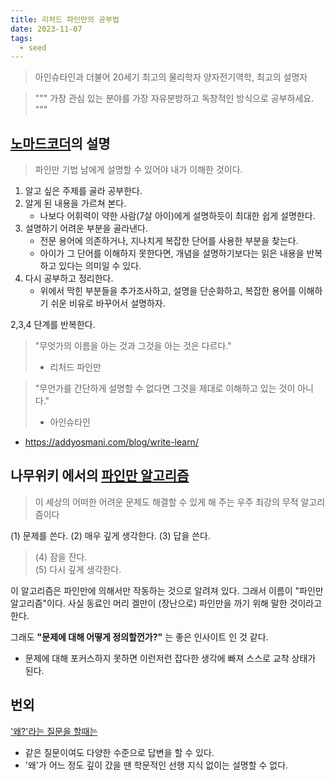```yaml
---
title: 리처드 파인만의 공부법
date: 2023-11-07
tags:
  - seed
---
```

> 아인슈타인과 더불어 20세기 최고의 물리학자
> 양자전기역학, 최고의 설명자

> """
> 가장 관심 있는 분야를 
> 가장 자유분방하고
> 독창적인 방식으로 공부하세요.
> """

## [노마드코더](https://www.youtube.com/watch?v=qrpyswoATQ8)의 설명

> 파인만 기법
> 남에게 설명할 수 있어야 내가 이해한 것이다.

1. 알고 싶은 주제를 골라 공부한다.
2. 알게 된 내용을 가르쳐 본다.
   - 나보다 어휘력이 약한 사람(7살 아이)에게 설명하듯이 최대한 쉽게 설명한다.
3. 설명하기 어려운 부분을 골라낸다.
	- 전문 용어에 의존하거나, 지나치게 복잡한 단어를 사용한 부분을 찾는다.
	- 아이가 그 단어를 이해하지 못한다면, 개념을 설명하기보다는 읽은 내용을 반복하고 있다는 의미일 수 있다.
4. 다시 공부하고 정리한다. 
   - 위에서 막힌 부분들을 추가조사하고, 설명을 단순화하고, 복잡한 용어를 이해하기 쉬운 비유로 바꾸어서 설명하자.

2,3,4 단계를 반복한다.

> "무엇가의 이름을 아는 것과 그것을 아는 것은 다르다."
> - 리처드 파인만

> "무언가를 간단하게 설명할 수 없다면 그것을 제대로 이해하고 있는 것이 아니다."
> - 아인슈타인


- https://addyosmani.com/blog/write-learn/


## 나무위키 에서의 [파인만 알고리즘](https://namu.wiki/w/%ED%8C%8C%EC%9D%B8%EB%A7%8C%20%EC%95%8C%EA%B3%A0%EB%A6%AC%EC%A6%98)

> 이 세상의 어떠한 어려운 문제도 해결할 수 있게 해 주는 우주 최강의 무적 알고리즘이다

(1) 문제를 쓴다.
(2) 매우 깊게 생각한다.
(3) 답을 쓴다.
> (4) 잠을 잔다.  
> (5) 다시 깊게 생각한다.  

이 알고리즘은 파인만에 의해서만 작동하는 것으로 알려져 있다. 
그래서 이름이 "파인만 알고리즘"이다.
사실 동료인 머리 겔만이 (장난으로) 파인만을 까기 위해 말한 것이라고 한다.

그래도 **"문제에 대해 어떻게 정의할껀가?"** 는 좋은 인사이트 인 것 같다.
- 문제에 대해 포커스하지 못하면 이런저런 잡다한 생각에 빠져 스스로 교착 상태가 된다.



## 번외

['왜?'라는 질문을 할때는](https://youtu.be/3smc7jbUPiE?si=qjoZ9wOhlNZ2ISKW)
- 같은 질문이여도 다양한 수준으로 답변을 할 수 있다.
- '왜'가 어느 정도 깊이 갔을 땐 학문적인 선행 지식 없이는 설명할 수 없다.

